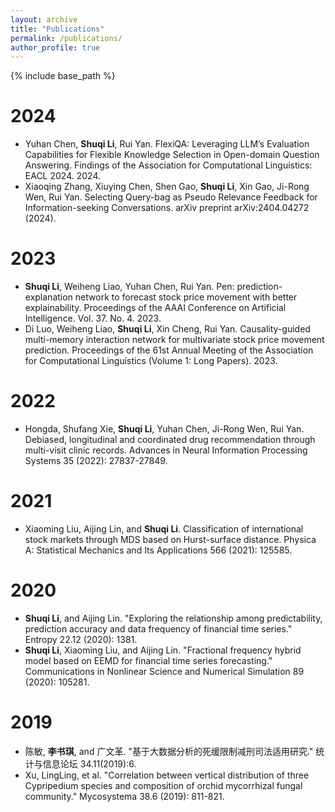 ```yaml
---
layout: archive
title: "Publications"
permalink: /publications/
author_profile: true
---
```


{% include base_path %}

2024
======
* Yuhan Chen, **Shuqi Li**, Rui Yan. FlexiQA: Leveraging LLM’s Evaluation Capabilities for Flexible Knowledge Selection in Open-domain Question Answering. Findings of the Association for Computational Linguistics: EACL 2024. 2024.
* Xiaoqing Zhang, Xiuying Chen, Shen Gao, **Shuqi Li**, Xin Gao, Ji-Rong Wen, Rui Yan. Selecting Query-bag as Pseudo Relevance Feedback for Information-seeking Conversations. arXiv preprint arXiv:2404.04272 (2024).

2023
======
* **Shuqi Li**, Weiheng Liao, Yuhan Chen, Rui Yan. Pen: prediction-explanation network to forecast stock price movement with better explainability. Proceedings of the AAAI Conference on Artificial Intelligence. Vol. 37. No. 4. 2023.
* Di Luo, Weiheng Liao, **Shuqi Li**, Xin Cheng, Rui Yan. Causality-guided multi-memory interaction network for multivariate stock price movement prediction. Proceedings of the 61st Annual Meeting of the Association for Computational Linguistics (Volume 1: Long Papers). 2023.

2022
======
* Hongda, Shufang Xie, **Shuqi Li**, Yuhan Chen, Ji-Rong Wen, Rui Yan. Debiased, longitudinal and coordinated drug recommendation through multi-visit clinic records. Advances in Neural Information Processing Systems 35 (2022): 27837-27849.

2021
======
* Xiaoming Liu, Aijing Lin, and **Shuqi Li**. Classification of international stock markets through MDS based on Hurst-surface distance. Physica A: Statistical Mechanics and Its Applications 566 (2021): 125585.

2020
======
*  **Shuqi Li**, and Aijing Lin. "Exploring the relationship among predictability, prediction accuracy and data frequency of financial time series." Entropy 22.12 (2020): 1381.
*  **Shuqi Li**, Xiaoming Liu, and Aijing Lin. "Fractional frequency hybrid model based on EEMD for financial time series forecasting." Communications in Nonlinear Science and Numerical Simulation 89 (2020): 105281.

2019
======
* 陈敏,  **李书琪**, and 广文革. "基于大数据分析的死缓限制减刑司法适用研究." 统计与信息论坛 34.11(2019):6.
* Xu, LingLing, et al. "Correlation between vertical distribution of three Cypripedium species and composition of orchid mycorrhizal fungal community." Mycosystema 38.6 (2019): 811-821.
